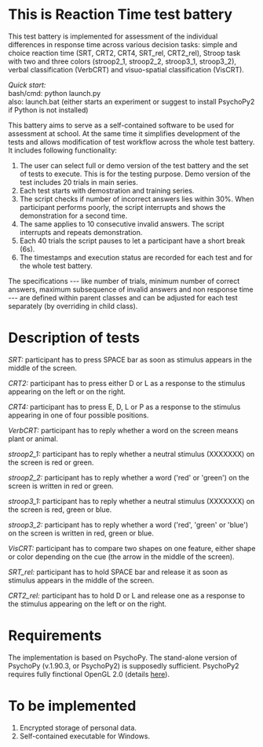 This is Reaction Time test battery
==================================

This test battery is implemented for assessment of the individual differences in response time across various decision tasks: simple and choice reaction time (SRT, CRT2, CRT4, SRT_rel, CRT2_rel), Stroop task with two and three colors (stroop2_1, stroop2_2, stroop3_1, stroop3_2), verbal classification (VerbCRT) and visuo-spatial classification (VisCRT).

_Quick start:_  
bash/cmd: python launch.py  
also: launch.bat (either starts an experiment or suggest to install PsychoPy2 if Python is not installed)

This battery aims to serve as a self-contained software to be used for assessment at school. At the same time it simplifies development of the tests and allows modification of test workflow across the whole test battery. It includes following functionality:
1. The user can select full or demo version of the test battery and the set of tests to execute. This is for the testing purpose. Demo version of the test includes 20 trials in main series.
2. Each test starts with demostration and training series.
3. The script checks if number of incorrect answers lies within 30%. When participant performs poorly, the script interrupts and shows the demonstration for a second time.
4. The same applies to 10 consecutive invalid answers. The script interrupts and repeats demonstration.
5. Each 40 trials the script pauses to let a participant have a short break (6s).
6. The timestamps and execution status are recorded for each test and for the whole test battery.

The specifications --- like number of trials, minimum number of correct answers, maximum subsequence of invalid answers and non response time --- are defined within parent classes and can be adjusted for each test separately (by overriding in child class). 

Description of tests
====================
_SRT:_ participant has to press SPACE bar as soon as stimulus appears in the middle of the screen.

_CRT2:_ participant has to press either D or L as a response to the stimulus appearing on the left or on the right.

_CRT4:_ participant has to press E, D, L or P as a response to the stimulus appearing in one of four possible positions.

_VerbCRT:_ participant has to reply whether a word on the screen means plant or animal.

_stroop2_1:_ participant has to reply whether a neutral stimulus (XXXXXXX) on the screen is red or green.

_stroop2_2:_ participant has to reply whether a word ('red' or 'green') on the screen is written in red or green.

_stroop3_1:_ participant has to reply whether a neutral stimulus (XXXXXXX) on the screen is red, green or blue.

_stroop3_2:_ participant has to reply whether a word ('red', 'green' or 'blue') on the screen is written in red, green or blue.

_VisCRT:_ participant has to compare two shapes on one feature, either shape or color depending on the cue (the arrow in the middle of the screen).

_SRT_rel:_ participant has to hold SPACE bar and release it as soon as stimulus appears in the middle of the screen.

_CRT2_rel:_ participant has to hold D or L and release one as a response to the stimulus appearing on the left or on the right.

Requirements
============
The implementation is based on PsychoPy. The stand-alone version of PsychoPy (v.1.90.3, or PsychoPy2) is supposedly sufficient. PsychoPy2 requires fully finctional OpenGL 2.0 (details [here][requirements]).

[requirements]: http://psychopy.org/installation.html

To be implemented
=================
1. Encrypted storage of personal data.
2. Self-contained executable for Windows.
